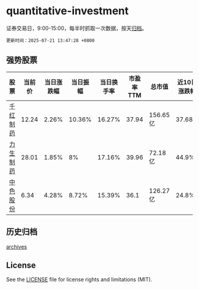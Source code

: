 # quantitative-investment

证券交易日，9:00-15:00，每半时抓取一次数据，按天[归档](archives)。

`更新时间：2025-07-21 13:47:28 +0800`

## 强势股票

|股票|当前价|当日涨跌幅|当日振幅|当日换手率|市盈率TTM|总市值|近10日涨跌幅|
|----|----|----|----|----|----|----|----|
|[千红制药](https://xueqiu.com/S/SZ002550)|12.24|2.26%|10.36%|16.27%|37.94|156.65亿|37.68%|
|[力生制药](https://xueqiu.com/S/SZ002393)|28.01|1.85%|8%|17.16%|39.96|72.18亿|44.9%|
|[中色股份](https://xueqiu.com/S/SZ000758)|6.34|4.28%|8.72%|15.39%|36.1|126.27亿|24.8%|

## 历史归档

[archives](archives)

## License

See the [LICENSE](LICENSE) file for license rights and limitations (MIT).